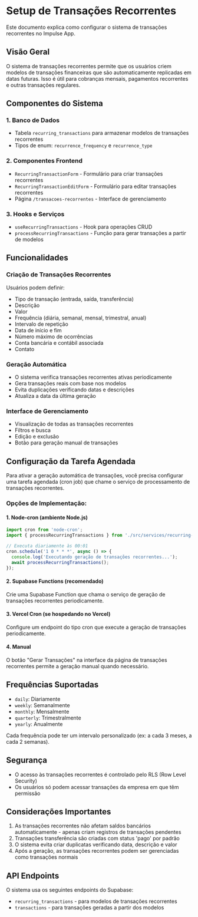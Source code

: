 # Setup de Transações Recorrentes

Este documento explica como configurar o sistema de transações recorrentes no Impulse App.

## Visão Geral

O sistema de transações recorrentes permite que os usuários criem modelos de transações financeiras que são automaticamente replicadas em datas futuras. Isso é útil para cobranças mensais, pagamentos recorrentes e outras transações regulares.

## Componentes do Sistema

### 1. Banco de Dados
- Tabela `recurring_transactions` para armazenar modelos de transações recorrentes
- Tipos de enum: `recurrence_frequency` e `recurrence_type`

### 2. Componentes Frontend
- `RecurringTransactionForm` - Formulário para criar transações recorrentes
- `RecurringTransactionEditForm` - Formulário para editar transações recorrentes
- Página `/transacoes-recorrentes` - Interface de gerenciamento

### 3. Hooks e Serviços
- `useRecurringTransactions` - Hook para operações CRUD
- `processRecurringTransactions` - Função para gerar transações a partir de modelos

## Funcionalidades

### Criação de Transações Recorrentes
Usuários podem definir:
- Tipo de transação (entrada, saída, transferência)
- Descrição
- Valor
- Frequência (diária, semanal, mensal, trimestral, anual)
- Intervalo de repetição
- Data de início e fim
- Número máximo de ocorrências
- Conta bancária e contábil associada
- Contato

### Geração Automática
- O sistema verifica transações recorrentes ativas periodicamente
- Gera transações reais com base nos modelos
- Evita duplicações verificando datas e descrições
- Atualiza a data da última geração

### Interface de Gerenciamento
- Visualização de todas as transações recorrentes
- Filtros e busca
- Edição e exclusão
- Botão para geração manual de transações

## Configuração da Tarefa Agendada

Para ativar a geração automática de transações, você precisa configurar uma tarefa agendada (cron job) que chame o serviço de processamento de transações recorrentes.

### Opções de Implementação:

#### 1. Node-cron (ambiente Node.js)
```javascript
import cron from 'node-cron';
import { processRecurringTransactions } from './src/services/recurring-transaction-generator';

// Executa diariamente às 00:01
cron.schedule('1 0 * * *', async () => {
  console.log('Executando geração de transações recorrentes...');
  await processRecurringTransactions();
});
```

#### 2. Supabase Functions (recomendado)
Crie uma Supabase Function que chama o serviço de geração de transações recorrentes periodicamente.

#### 3. Vercel Cron (se hospedando no Vercel)
Configure um endpoint do tipo cron que execute a geração de transações periodicamente.

#### 4. Manual
O botão "Gerar Transações" na interface da página de transações recorrentes permite a geração manual quando necessário.

## Frequências Suportadas

- `daily`: Diariamente
- `weekly`: Semanalmente
- `monthly`: Mensalmente
- `quarterly`: Trimestralmente
- `yearly`: Anualmente

Cada frequência pode ter um intervalo personalizado (ex: a cada 3 meses, a cada 2 semanas).

## Segurança

- O acesso às transações recorrentes é controlado pelo RLS (Row Level Security)
- Os usuários só podem acessar transações da empresa em que têm permissão

## Considerações Importantes

1. As transações recorrentes não afetam saldos bancários automaticamente - apenas criam registros de transações pendentes
2. Transações transferência são criadas com status 'pago' por padrão
3. O sistema evita criar duplicatas verificando data, descrição e valor
4. Após a geração, as transações recorrentes podem ser gerenciadas como transações normais

## API Endpoints

O sistema usa os seguintes endpoints do Supabase:
- `recurring_transactions` - para modelos de transações recorrentes
- `transactions` - para transações geradas a partir dos modelos